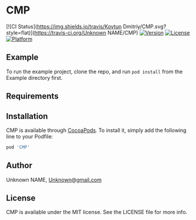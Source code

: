 # CMP

[![CI Status](https://img.shields.io/travis/Kovtun Dmitriy/CMP.svg?style=flat)](https://travis-ci.org/Unknown NAME/CMP)
[![Version](https://img.shields.io/cocoapods/v/CMP.svg?style=flat)](https://cocoapods.org/pods/CMP)
[![License](https://img.shields.io/cocoapods/l/CMP.svg?style=flat)](https://cocoapods.org/pods/CMP)
[![Platform](https://img.shields.io/cocoapods/p/CMP.svg?style=flat)](https://cocoapods.org/pods/CMP)

## Example

To run the example project, clone the repo, and run `pod install` from the Example directory first.

## Requirements

## Installation

CMP is available through [CocoaPods](https://cocoapods.org). To install
it, simply add the following line to your Podfile:

```ruby
pod 'CMP'
```

## Author

Unknown NAME, Unknown@gmail.com

## License

CMP is available under the MIT license. See the LICENSE file for more info.
